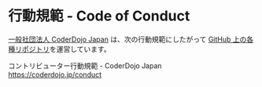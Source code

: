 # 行動規範 - Code of Conduct

[一般社団法人 CoderDojo Japan](https://coderdojo.jp/about-coderdojo-japan) は、次の行動規範にしたがって [GitHub 上の各種リポジトリ](https://github.com/coderdojo-japan)を運営しています。

コントリビューター行動規範 - CoderDojo Japan   
https://coderdojo.jp/conduct
